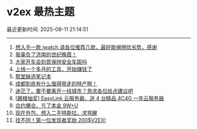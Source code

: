 # v2ex 最热主题

最近更新时间: 2025-08-11 21:14:51

--- 
1. [想入手一款 iwatch,请各位推荐几款，最好能阐明优劣势，感谢](https://www.v2ex.com/t/1151422) 
2. [我辜负了济南的世纪晚霞！](https://www.v2ex.com/t/1151432) 
3. [大家开车会刻意保持安全车距吗](https://www.v2ex.com/t/1151447) 
4. [上线一个多月的工具，开始赚钱了](https://www.v2ex.com/t/1151448) 
5. [帮堂妹选笔记本](https://www.v2ex.com/t/1151453) 
6. [成都到底有什么值得带走的特产啊！](https://www.v2ex.com/t/1151464) 
7. [迷茫了，要不要离开一线城市？恳求各位给点建议吧](https://www.v2ex.com/t/1151471) 
8. [[踢楼抽奖] EasyLink 云服务器，送 4 台精品 4C4G 一年云服务器](https://www.v2ex.com/t/1151490) 
9. [合约爆仓，亏了本金 9W+U](https://www.v2ex.com/t/1151517) 
10. [现在外包，想入二手特斯拉，求骂醒](https://www.v2ex.com/t/1151534) 
11. [找不同！第一位发现者奖励 200$V2EX!](https://www.v2ex.com/t/1151560) 
